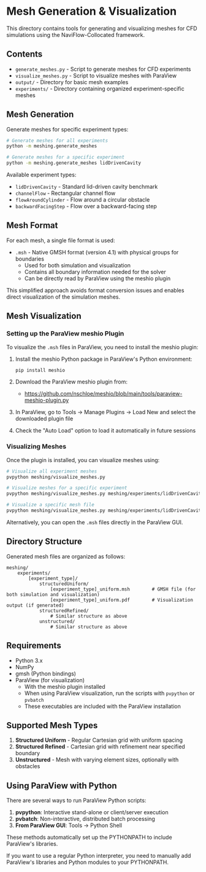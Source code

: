# Mesh Generation & Visualization

This directory contains tools for generating and visualizing meshes for CFD simulations using the NaviFlow-Collocated framework.

## Contents

- `generate_meshes.py` - Script to generate meshes for CFD experiments
- `visualize_meshes.py` - Script to visualize meshes with ParaView
- `output/` - Directory for basic mesh examples
- `experiments/` - Directory containing organized experiment-specific meshes

## Mesh Generation

Generate meshes for specific experiment types:

```bash
# Generate meshes for all experiments
python -m meshing.generate_meshes

# Generate meshes for a specific experiment
python -m meshing.generate_meshes lidDrivenCavity
```

Available experiment types:
- `lidDrivenCavity` - Standard lid-driven cavity benchmark
- `channelFlow` - Rectangular channel flow
- `flowAroundCylinder` - Flow around a circular obstacle
- `backwardFacingStep` - Flow over a backward-facing step

## Mesh Format

For each mesh, a single file format is used:

- `.msh` - Native GMSH format (version 4.1) with physical groups for boundaries
  - Used for both simulation and visualization
  - Contains all boundary information needed for the solver
  - Can be directly read by ParaView using the meshio plugin

This simplified approach avoids format conversion issues and enables direct visualization of the simulation meshes.

## Mesh Visualization

### Setting up the ParaView meshio Plugin

To visualize the `.msh` files in ParaView, you need to install the meshio plugin:

1. Install the meshio Python package in ParaView's Python environment:
   ```bash
   pip install meshio
   ```
   
2. Download the ParaView meshio plugin from:
   - https://github.com/nschloe/meshio/blob/main/tools/paraview-meshio-plugin.py

3. In ParaView, go to Tools → Manage Plugins → Load New and select the downloaded plugin file
4. Check the "Auto Load" option to load it automatically in future sessions

### Visualizing Meshes

Once the plugin is installed, you can visualize meshes using:

```bash
# Visualize all experiment meshes
pvpython meshing/visualize_meshes.py

# Visualize meshes for a specific experiment
pvpython meshing/visualize_meshes.py meshing/experiments/lidDrivenCavity

# Visualize a specific mesh file
pvpython meshing/visualize_meshes.py meshing/experiments/lidDrivenCavity/structuredRefined/lidDrivenCavity_refined.msh
```

Alternatively, you can open the `.msh` files directly in the ParaView GUI.

## Directory Structure

Generated mesh files are organized as follows:
```
meshing/
    experiments/
        [experiment_type]/
            structuredUniform/
                [experiment_type]_uniform.msh        # GMSH file (for both simulation and visualization)
                [experiment_type]_uniform.pdf        # Visualization output (if generated)
            structuredRefined/
                # Similar structure as above
            unstructured/
                # Similar structure as above
```

## Requirements

- Python 3.x
- NumPy
- gmsh (Python bindings)
- ParaView (for visualization)
  - With the meshio plugin installed
  - When using ParaView visualization, run the scripts with `pvpython` or `pvbatch`
  - These executables are included with the ParaView installation

## Supported Mesh Types

1. **Structured Uniform** - Regular Cartesian grid with uniform spacing
2. **Structured Refined** - Cartesian grid with refinement near specified boundary
3. **Unstructured** - Mesh with varying element sizes, optionally with obstacles

## Using ParaView with Python

There are several ways to run ParaView Python scripts:

1. **pvpython**: Interactive stand-alone or client/server execution
2. **pvbatch**: Non-interactive, distributed batch processing 
3. **From ParaView GUI**: Tools → Python Shell

These methods automatically set up the PYTHONPATH to include ParaView's libraries.

If you want to use a regular Python interpreter, you need to manually add ParaView's libraries and Python modules to your PYTHONPATH. 